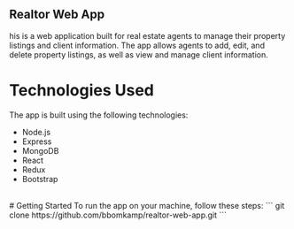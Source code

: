 ## Realtor Web App

his is a web application built for real estate agents to manage their property listings and client information. The app allows agents to add, edit, and delete property listings, as well as view and manage client information.
<br />
# Technologies Used
The app is built using the following technologies:
* Node.js
* Express
* MongoDB
* React
* Redux
* Bootstrap
<br />
# Getting Started
To run the app on your machine, follow these steps:
```
git clone https://github.com/bbomkamp/realtor-web-app.git
```
